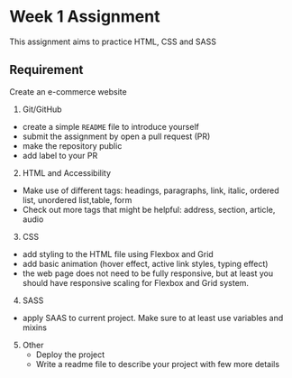 # Week 1 Assignment

This assignment aims to practice HTML, CSS and SASS

## Requirement

Create an e-commerce website

1. Git/GitHub

- create a simple `README` file to introduce yourself
- submit the assignment by open a pull request (PR)
- make the repository public
- add label to your PR

2. HTML and Accessibility

- Make use of different tags: headings, paragraphs, link, italic, ordered list, unordered list,table, form
- Check out more tags that might be helpful: address, section, article, audio

3. CSS

- add styling to the HTML file using Flexbox and Grid
- add basic animation (hover effect, active link styles, typing effect)
- the web page does not need to be fully responsive, but at least you should have responsive scaling for Flexbox and Grid system.

4. SASS

- apply SAAS to current project. Make sure to at least use variables and mixins

5. Other
   - Deploy the project
   - Write a readme file to describe your project with few more details

